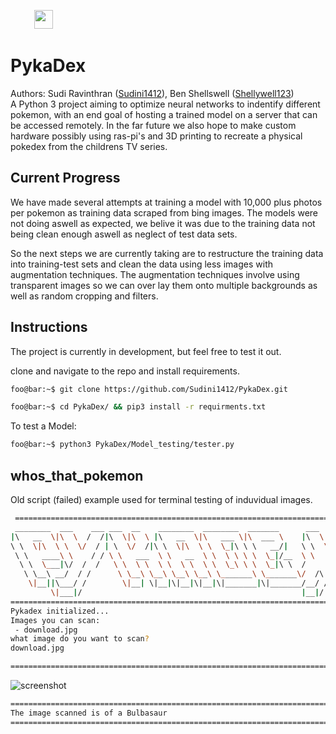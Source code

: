 <p float="middle">
  <img src="https://github.com/Sudini1412/PykaDex/tree/master/assets/icon.png" width="15" />
  <img src="https://github.com/Sudini1412/PykaDex/tree/master/assets/icon.png" width="15" />
  <img src="https://github.com/Sudini1412/PykaDex/tree/master/assets/icon.png" width="30" />
  <img src="https://github.com/Sudini1412/PykaDex/tree/master/assets/icon.png" width="15" />
  <img src="https://github.com/Sudini1412/PykaDex/tree/master/assets/icon.png" width="15" />
</p>

# PykaDex
Authors: Sudi Ravinthran ([Sudini1412](https://github.com/Sudini1412))\, Ben Shellswell ([Shellywell123](https://github.com/Shellywell123))\
A Python 3 project aiming to optimize neural networks to indentify different pokemon, with an end goal of hosting a trained model on a server that can be accessed remotely. In the far future we also hope to make custom hardware possibly using ras-pi's and 3D printing to recreate a physical pokedex from the childrens TV series.

## Current Progress 

We have made several attempts at training a model with 10,000 plus photos per pokemon as training data scraped from bing images. The models were not doing aswell as expected, we belive it was due to the training data not being clean enough aswell as neglect of test data sets.

So the next steps we are currently taking are to restructure the training data into training-test sets and clean the data using less images with augmentation techniques. The augmentation techniques involve using transparent images so we can over lay them onto multiple backgrounds as well as random cropping and filters.

## Instructions
The project is currently in development, but feel free to test it out.

clone and navigate to the repo and install requirements.
```bash
foo@bar:~$ git clone https://github.com/Sudini1412/PykaDex.git

foo@bar:~$ cd PykaDex/ && pip3 install -r requirments.txt
```

To test a Model:
```bash
foo@bar:~$ python3 PykaDex/Model_testing/tester.py
```

## whos_that_pokemon
 Old script (failed) example used for terminal testing of induvidual images.
```bash
 ==============================================================================
 ________  ___    ___ ___  __    ________  ________  _______      ___    ___
|\   __  \|\  \  /  /|\  \|\  \ |\   __  \|\   ___ \|\  ___ \    |\  \  /  /|
\ \  \|\  \ \  \/  / | \  \/  /|\ \  \|\  \ \  \_|\ \ \   __/|   \ \  \/  / /
 \ \   ____\ \    / / \ \   ___  \ \   __  \ \  \ \ \ \  \_|/__  \ \    / /
  \ \  \___|\/  /  /   \ \  \ \  \ \  \ \  \ \  \_\ \ \  \_|\ \  /     \/
   \ \__\ __/  / /      \ \__\ \__\ \__\ \__\ \_______\ \_______\/  /\   \
    \|__||\___/ /        \|__| \|__|\|__|\|__|\|_______|\|_______/__/ /\ __\
         \|___|/                                                 |__|/ \|__|
==============================================================================
Pykadex initialized...
Images you can scan:
 - download.jpg
what image do you want to scan?
download.jpg

==============================================================================
```
![screenshot](Documents/screenshot.png)
```bash
==============================================================================
The image scanned is of a Bulbasaur
==============================================================================
```
